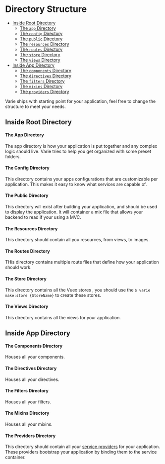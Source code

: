 # Directory Structure

- [Inside Root Directory](#inside-root-directory)
  - [The `app` Directory](#the-app-directory)
  - [The `config` Directory](#the-config-directory)
  - [The `public` Directory](#the-public-directory)
  - [The `resources` Directory](#the-resources-directory)
  - [The `routes` Directory](#the-routes-directory)
  - [The `store` Directory](#the-store-directory)
  - [The `views` Directory](#the-views-directory)
- [Inside App Directory](#inside-app-directory)
  - [The `components` Directory](#the-components-directory)
  - [The `directives` Directory](#the-directives-directory)
  - [The `filters` Directory](#the-filters-directory)
  - [The `mixins` Directory](#the-mixins-directory)
  - [The `providers` Directory](#the-providers-directory)

Varie ships with starting point for your application, feel free to change
the structure to meet your needs.

## Inside Root Directory

#### The App Directory

The app directory is how your application is put together and any complex logic should live. Varie tries to help you get organized with some preset folders.

#### The Config Directory

This directory contains your apps configurations that are customizable per application. This makes it easy to know what services are capable of.

#### The Public Directory

This directory will exist after building your application, and should be used to display the application. It will container a mix file that allows your backend to read if your using a MVC.

#### The Resources Directory

This directory should contain all you resources, from views, to images.

#### The Routes Directory

THis directory contains multiple route files that define how your application should work.

#### The Store Directory

This directory contains all the Vuex stores , you should use the `$ varie make:store {StoreName}` to create these stores.

#### The Views Directory

This directory contains all the views for your application.

## Inside App Directory

#### The Components Directory

Houses all your components.

#### The Directives Directory

Houses all your directives.

#### The Filters Directory

Houses all your filters.

#### The Mixins Directory

Houses all your mixins.

#### The Providers Directory

This directory should contain all your [service providers](/docs/{{version}}/service-providers) for your application. These providers bootstrap your application by binding them to the service container.
